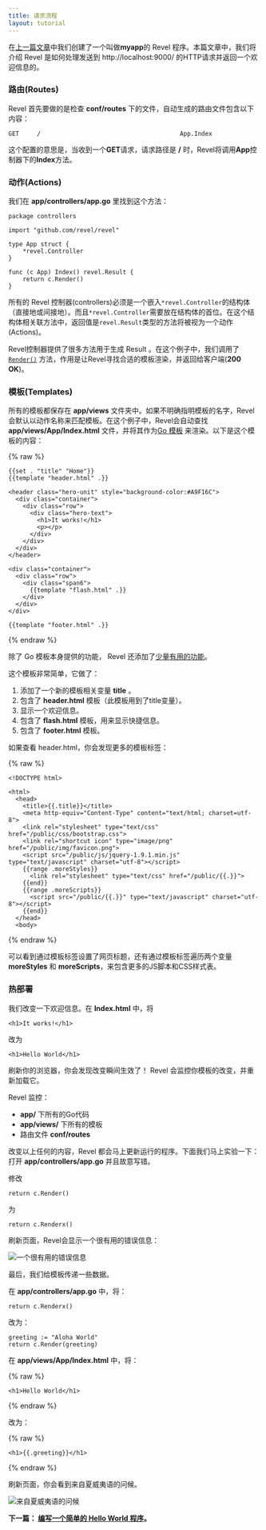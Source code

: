 ```yaml
---
title: 请求流程
layout: tutorial
---
```


在[上一篇文章](createapp.html)中我们创建了一个叫做**myapp**的 Revel 程序。本篇文章中，我们将介绍 Revel 是如何处理发送到 http://localhost:9000/ 的HTTP请求并返回一个欢迎信息的。

### 路由(Routes)

Revel 首先要做的是检查 **conf/routes** 下的文件，自动生成的路由文件包含以下内容：

	GET     /                                       App.Index

这个配置的意思是，当收到一个**GET**请求，请求路径是 **/** 时，Revel将调用**App**控制器下的**Index**方法。

### 动作(Actions)

我们在 **app/controllers/app.go** 里找到这个方法：

	package controllers

	import "github.com/revel/revel"

	type App struct {
		*revel.Controller
	}

	func (c App) Index() revel.Result {
		return c.Render()
	}

所有的 Revel 控制器(controllers)必须是一个嵌入`*revel.Controller`的结构体（直接地或间接地）。而且`*revel.Controller`需要放在结构体的首位。在这个结构体相关联方法中，返回值是`revel.Result`类型的方法将被视为一个动作(Actions)。

Revel控制器提供了很多方法用于生成 Result 。在这个例子中，我们调用了 [`Render()`](../docs/godoc/controller.html#Controller.Render) 方法，作用是让Revel寻找合适的模板渲染，并返回给客户端(**200 OK**)。

### 模板(Templates)

所有的模板都保存在 **app/views** 文件夹中。如果不明确指明模板的名字，Revel会默认以动作名称来匹配模板。在这个例子中，Revel会自动查找 **app/views/App/Index.html** 文件，并将其作为[Go 模板](http://www.golang.org/pkg/html/template) 来渲染。以下是这个模板的内容：

{% raw %}

	{{set . "title" "Home"}}
	{{template "header.html" .}}

	<header class="hero-unit" style="background-color:#A9F16C">
	  <div class="container">
	    <div class="row">
	      <div class="hero-text">
	        <h1>It works!</h1>
	        <p></p>
	      </div>
	    </div>
	  </div>
	</header>

	<div class="container">
	  <div class="row">
	    <div class="span6">
	      {{template "flash.html" .}}
	    </div>
	  </div>
	</div>

	{{template "footer.html" .}}

{% endraw %}

除了 Go 模板本身提供的功能， Revel 还添加了[少量有用的功能](../manual/templates.html)。

这个模板非常简单，它做了：

1. 添加了一个新的模板相关变量 **title** 。
2. 包含了 **header.html** 模板（此模板用到了title变量）。
3. 显示一个欢迎信息。
4. 包含了 **flash.html** 模板，用来显示快捷信息。
5. 包含了 **footer.html** 模板。

如果查看 header.html，你会发现更多的模板标签：

{% raw %}

	<!DOCTYPE html>

	<html>
	  <head>
	    <title>{{.title}}</title>
	    <meta http-equiv="Content-Type" content="text/html; charset=utf-8">
	    <link rel="stylesheet" type="text/css" href="/public/css/bootstrap.css">
	    <link rel="shortcut icon" type="image/png" href="/public/img/favicon.png">
	    <script src="/public/js/jquery-1.9.1.min.js" type="text/javascript" charset="utf-8"></script>
	    {{range .moreStyles}}
	      <link rel="stylesheet" type="text/css" href="/public/{{.}}">
	    {{end}}
	    {{range .moreScripts}}
	      <script src="/public/{{.}}" type="text/javascript" charset="utf-8"></script>
	    {{end}}
	  </head>
	  <body>

{% endraw %}

可以看到通过模板标签设置了网页标题，还有通过模板标签遍历两个变量 **moreStyles** 和 **moreScripts**，来包含更多的JS脚本和CSS样式表。 

### 热部署

我们改变一下欢迎信息。在 **Index.html** 中，将

	<h1>It works!</h1>

改为

	<h1>Hello World</h1>

刷新你的浏览器，你会发现改变瞬间生效了！ Revel 会监控你模板的改变，并重新加载它。

Revel 监控：

* **app/** 下所有的Go代码
* **app/views/** 下所有的模板 
* 路由文件 **conf/routes**

改变以上任何的内容，Revel 都会马上更新运行的程序。下面我们马上实验一下：打开 **app/controllers/app.go** 并且故意写错。

修改

	return c.Render()

为

	return c.Renderx()

刷新页面，Revel会显示一个很有用的错误信息：

![一个很有用的错误信息](../img/helpfulerror.png)

最后，我们给模板传递一些数据。

在 **app/controllers/app.go** 中，将：

	return c.Renderx()

改为：

	greeting := "Aloha World"
	return c.Render(greeting)

在 **app/views/App/Index.html** 中，将：

{% raw %}

	<h1>Hello World</h1>

{% endraw %}

改为：

{% raw %}

	<h1>{{.greeting}}</h1>

{% endraw %}

刷新页面，你会看到来自夏威夷语的问候。

![来自夏威夷语的问候](../img/AlohaWorld.png)

**下一篇： [编写一个简单的 Hello World 程序](firstapp.html)。**
